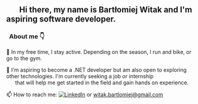 ## &nbsp;&nbsp;&nbsp;&nbsp;&nbsp;&nbsp;&nbsp;Hi there, my name is Bartłomiej Witak and I'm aspiring software developer.

###  &nbsp;&nbsp;About me 👇

🏃 In my free time, I stay active. Depending on the season, I run and bike, or go to the gym.

🌱 I'm aspiring to become a .NET developer but am also open to exploring other technologies. I'm currently seeking a job or internship<br>
&nbsp;&nbsp;&nbsp;&nbsp;&nbsp;&nbsp;that will help me get started in the field and gain hands on experience.

📫 How to reach me:  [![LinkedIn](https://img.shields.io/badge/LinkedIn-Profile-blue?style=flat&logo=linkedin)](https://www.linkedin.com/in/bartlomiej-witak) or witak.bartlomiej@gmail.com
